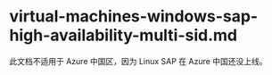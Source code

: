 # virtual-machines-windows-sap-high-availability-multi-sid.md

此文档不适用于 Azure 中国区，因为 Linux SAP 在 Azure 中国还没上线。